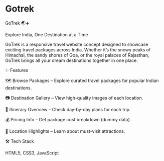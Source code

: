 # Gotrek
GoTrek 🌏✈️

Explore India, One Destination at a Time

GoTrek is a responsive travel website concept designed to showcase exciting travel packages across India. Whether it’s the snowy peaks of Himachal, the sandy shores of Goa, or the royal palaces of Rajasthan, GoTrek brings all your dream destinations together in one place.

✨ Features

🗺 Browse Packages – Explore curated travel packages for popular Indian destinations.

📷 Destination Gallery – View high-quality images of each location.

📅 Itinerary Overview – Check day-by-day plans for each trip.

💰 Pricing Info – Get package cost breakdown (dummy data).

📍 Location Highlights – Learn about must-visit attractions.





🛠 Tech Stack

HTML5, CSS3, JavaScript
